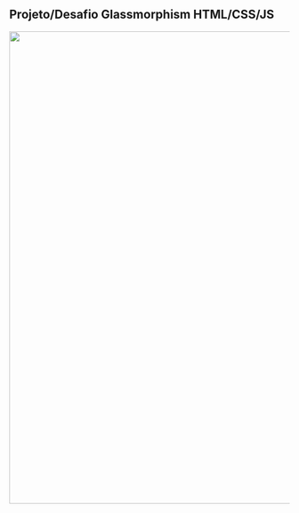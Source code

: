 <h2>Projeto/Desafio Glassmorphism HTML/CSS/JS</h2>
<div align="center">
<img src="https://user-images.githubusercontent.com/121596125/213295883-683e41f3-1395-48f5-ba2e-e11e6624ec41.gif" width="850px" />
</div>
